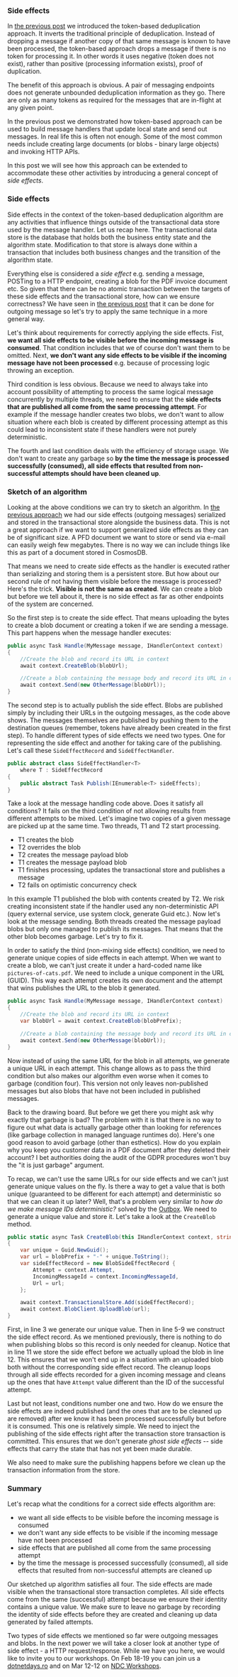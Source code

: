 ### Side effects

In [the previous post](https://exactly-once.github.io/posts/token-based-deduplication/) we introduced the token-based deduplication approach. It inverts the traditional principle of deduplication. Instead of dropping a message if another copy of that same message is known to have been processed, the token-based approach drops a message if there is no token for processing it. In other words it uses negative (token does not exist), rather than positive (processing information exists), proof of duplication. 

The benefit of this approach is obvious. A pair of messaging endpoints does not generate unbounded deduplication information as they go. There are only as many tokens as required for the messages that are in-flight at any given point. 

In the previous post we demonstrated how token-based approach can be used to build message handlers that update local state and send out messages. In real life this is often not enough. Some of the most common needs include creating large documents (or blobs - binary large objects) and invoking HTTP APIs. 

In this post we will see how this approach can be extended to accommodate these other activities by introducing a general concept of _side effects_.

### Side effects

Side effects in the context of the token-based deduplication algorithm are any activities that influence things outside of the transactional data store used by the message handler. Let us recap here. The transactional data store is the database that holds both the business entity state and the algorithm state. Modification to that store is always done within a transaction that includes both business changes and the transition of the algorithm state.

Everything else is considered a _side effect_ e.g. sending a message, POSTing to a HTTP endpoint, creating a blob for the PDF invoice document etc. So given that there can be no atomic transaction between the targets of these side effects and the transactional store, how can we ensure correctness? We have seen in [the previous post](https://exactly-once.github.io/posts/token-based-deduplication/) that it can be done for outgoing message so let's try to apply the same technique in a more general way.

Let's think about requirements for correctly applying the side effects. Fist, **we want all side effects to be visible before the incoming message is consumed**. That condition includes that we of course don't want them to be omitted. Next, **we don't want any side effects to be visible if the incoming message have not been processed** e.g. because of processing logic throwing an exception. 

Third condition is less obvious. Because we need to always take into account possibility of attempting to process the same logical message concurrently by multiple threads, we need to ensure that the **side effects that are published all come from the same processing attempt**. For example if the message handler creates two blobs, we don't want to allow situation where each blob is created by different processing attempt as this could lead to inconsistent state if these handlers were not purely deterministic. 

The fourth and last condition deals with the efficiency of storage usage. We don't want to create any garbage so **by the time the message is processed successfully (consumed), all side effects that resulted from non-successful attempts should have been cleaned up**.

### Sketch of an algorithm

Looking at the above conditions we can try to sketch an algorithm. In [the previous approach](https://exactly-once.github.io/posts/token-based-deduplication/) we had our side effects (outgoing messages) serialized and stored in the transactional store alongside the business data. This is not a great approach if we want to support generalized side effects as they can be of significant size. A PFD document we want to store or send via e-mail can easily weigh few megabytes. There is no way we can include things like this as part of a document stored in CosmosDB.

That means we need to create side effects as the handler is executed rather than serializing and storing them is a persistent store. But how about our second rule of not having them visible before the message is processed? Here's the trick. **Visible is not the same as created**. We can create a blob but before we tell about it, there is no side effect as far as other endpoints of the system are concerned.

So the first step is to create the side effect. That means uploading the bytes to create a blob document or creating a token if we are sending a message. This part happens when the message handler executes:

```c#
public async Task Handle(MyMessage message, IHandlerContext context)
{
    //Create the blob and record its URL in context
    await context.CreateBlob(blobUrl);

    //Create a blob containing the message body and record its URL in context
    await context.Send(new OtherMessage(blobUrl)); 
}
```

The second step is to actually publish the side effect. Blobs are published simply by including their URLs in the outgoing messages, as the code above shows. The messages themselves are published by pushing them to the destination queues (remember, tokens have already been created in the first step). To handle different types of side effects we need two types. One for representing the side effect and another for taking care of the publishing. Let's call these `SideEffectRecord` and `SideEffectHandler`.

```c#
public abstract class SideEffectHandler<T>
    where T : SideEffectRecord
{
    public abstract Task Publish(IEnumerable<T> sideEffects);
}
```

Take a look at the message handling code above. Does it satisfy all conditions? It fails on the third condition of not allowing results from different attempts to be mixed. Let's imagine two copies of a given message are picked up at the same time. Two threads, T1 and T2 start processing.
 - T1 creates the blob
 - T2 overrides the blob
 - T2 creates the message payload blob
 - T1 creates the message payload blob
 - T1 finishes processing, updates the transactional store and publishes a message
 - T2 fails on optimistic concurrency check

In this example T1 published the blob with contents created by T2. We risk creating inconsistent state if the handler used any non-deterministic API (query external service, use system clock, generate Guid etc.). Now let's look at the message sending. Both threads created the message payload blobs but only one managed to publish its messages. That means that the other blob becomes garbage. Let's try to fix it.

In order to satisfy the third (non-mixing side effects) condition, we need to generate unique copies of side effects in each attempt. When we want to create a blob, we can't just create it under a hard-coded name like `pictures-of-cats.pdf`. We need to include a unique component in the URL (GUID). This way each attempt creates its own document and the attempt that wins publishes the URL to the blob it generated.

```c#
public async Task Handle(MyMessage message, IHandlerContext context)
{
    //Create the blob and record its URL in context
    var blobUrl = await context.CreateBlob(blobPrefix);

    //Create a blob containing the message body and record its URL in context
    await context.Send(new OtherMessage(blobUrl)); 
}
```

Now instead of using the same URL for the blob in all attempts, we generate a unique URL in each attempt. This change allows as to pass the third condition but also makes our algorithm even worse when it comes to garbage (condition four). This version not only leaves non-published messages but also blobs that have not been included in published messages. 

Back to the drawing board. But before we get there you might ask why exactly that garbage is bad? The problem with it is that there is no way to figure out what data is actually garbage other than looking for references (like garbage collection in managed language runtimes do). Here's one good reason to avoid garbage (other than esthetics). How do you explain why you keep you customer data in a PDF document after they deleted their account? I bet authorities doing the audit of the GDPR procedures won't buy the "it is just garbage" argument.

To recap, we can't use the same URLs for our side effects and we can't just generate unique values on the fly. Is there a way to get a value that is both unique (guaranteed to be different for each attempt) and deterministic so that we can clean it up later? Well, that's a problem very similar to *how do we make message IDs deterministic?* solved by the [Outbox](https://exactly-once.github.io/posts/outbox/). We need to generate a unique value and store it. Let's take a look at the `CreateBlob` method.

```c#
public static async Task CreateBlob(this IHandlerContext context, string blobPrefix)
{
    var unique = Guid.NewGuid();
    var url = blobPrefix + "-" + unique.ToString();
    var sideEffectRecord = new BlobSideEffectRecord {
        Attempt = context.Attempt,
        IncomingMessageId = context.IncomingMessageId,
        Url = url;
    };

    await context.TransactionalStore.Add(sideEffectRecord);
    await context.BlobClient.UploadBlob(url);
}
```

First, in line 3 we generate our unique value. Then in line 5-9 we construct the side effect record. As we mentioned previously, there is nothing to do when publishing blobs so this record is only needed for cleanup. Notice that in line 11 we store the side effect before we actually upload the blob in line 12. This ensures that we won't end up in a situation with an uploaded blob both without the corresponding side effect record. The cleanup loops through all side effects recorded for a given incoming message and cleans up the ones that have `Attempt` value different than the ID of the successful attempt.

Last but not least, conditions number one and two. How do we ensure the side effects are indeed published (and the ones that are to be cleaned up are removed) after we know it has been processed successfully but before it is consumed. This one is relatively simple. We need to inject the publishing of the side effects right after the transaction store transaction is committed. This ensures that we don't generate _ghost side effects_ -- side effects that carry the state that has not yet been made durable.

We also need to make sure the publishing happens before we clean up the transaction information from the store.

### Summary

Let's recap what the conditions for a correct side effects algorithm are:
 - we want all side effects to be visible before the incoming message is consumed
 - we don't want any side effects to be visible if the incoming message have not been processed
 - side effects that are published all come from the same processing attempt
 - by the time the message is processed successfully (consumed), all side effects that resulted from non-successful attempts are cleaned up

Our sketched up algorithm satisfies all four. The side effects are made visible when the transactional store transaction completes. All side effects come from the same (successful) attempt because we ensure their identity contains a unique value. We make sure to leave no garbage by recording the identity of side effects before they are created and cleaning up data generated by failed attempts.

Two types of side effects we mentioned so far were outgoing messages and blobs. In the next power we will take a closer look at another type of side effect - a HTTP request/response. While we have you here, we would like to invite you to our workshops. On Feb 18-19 you can join us a [dotnetdays.ro](https://dotnetdays.ro/Workshops) and on Mar 12-12 on [NDC Workshops](https://ndcworkshops.com/slot/reliable-event-driven-microservices).
